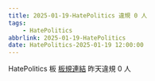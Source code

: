 ```yaml
---
title: 2025-01-19-HatePolitics 違規 0 人
tags:
    - HatePolitics
abbrlink: 2025-01-19-HatePolitics
date: HatePolitics-2025-01-19 12:00:00
---
```

HatePolitics 板 [板規連結](https://www.ptt.cc/bbs/HatePolitics/M.1617115262.A.D60.html)
昨天違規 0 人
